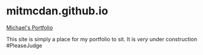 # mitmcdan.github.io
[Michael's Portfolio](https://mitmcdan.github.io/) 

This site is simply a place for my portfolio to sit. It is <i>very</i> under construction #PleaseJudge
